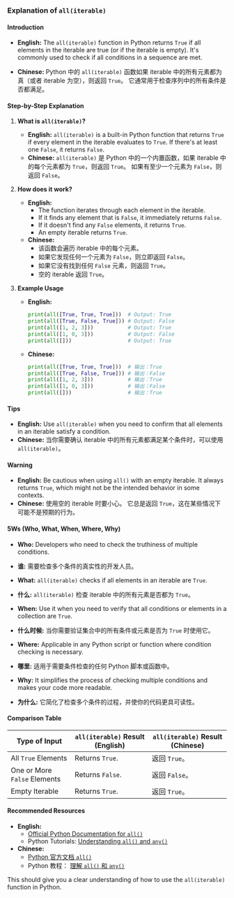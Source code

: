 ### Explanation of `all(iterable)`

#### Introduction

- **English:** The `all(iterable)` function in Python returns `True` if all elements in the iterable are true (or if the iterable is empty). It's commonly used to check if all conditions in a sequence are met.

- **Chinese:** Python 中的 `all(iterable)` 函数如果 iterable 中的所有元素都为真（或者 iterable 为空），则返回 `True`。 它通常用于检查序列中的所有条件是否都满足。

#### Step-by-Step Explanation

1. **What is `all(iterable)`?**
   - **English:** `all(iterable)` is a built-in Python function that returns `True` if every element in the iterable evaluates to `True`. If there's at least one `False`, it returns `False`.
   - **Chinese:** `all(iterable)` 是 Python 中的一个内置函数，如果 iterable 中的每个元素都为 `True`，则返回 `True`。 如果有至少一个元素为 `False`，则返回 `False`。

2. **How does it work?**
   - **English:** 
     - The function iterates through each element in the iterable.
     - If it finds any element that is `False`, it immediately returns `False`.
     - If it doesn't find any `False` elements, it returns `True`.
     - An empty iterable returns `True`.
   - **Chinese:** 
     - 该函数会遍历 iterable 中的每个元素。
     - 如果它发现任何一个元素为 `False`，则立即返回 `False`。
     - 如果它没有找到任何 `False` 元素，则返回 `True`。
     - 空的 iterable 返回 `True`。

3. **Example Usage**
   - **English:** 
     ```python
     print(all([True, True, True]))  # Output: True
     print(all([True, False, True])) # Output: False
     print(all([1, 2, 3]))           # Output: True
     print(all([1, 0, 3]))           # Output: False
     print(all([]))                  # Output: True
     ```
   - **Chinese:** 
     ```python
     print(all([True, True, True]))  # 输出：True
     print(all([True, False, True])) # 输出：False
     print(all([1, 2, 3]))           # 输出：True
     print(all([1, 0, 3]))           # 输出：False
     print(all([]))                  # 输出：True
     ```

#### Tips

- **English:** Use `all(iterable)` when you need to confirm that all elements in an iterable satisfy a condition.
- **Chinese:** 当你需要确认 iterable 中的所有元素都满足某个条件时，可以使用 `all(iterable)`。

#### Warning

- **English:** Be cautious when using `all()` with an empty iterable. It always returns `True`, which might not be the intended behavior in some contexts.
- **Chinese:** 使用空的 iterable 时要小心。 它总是返回 `True`，这在某些情况下可能不是预期的行为。

#### 5Ws (Who, What, When, Where, Why)

- **Who:** Developers who need to check the truthiness of multiple conditions.
- **谁:** 需要检查多个条件的真实性的开发人员。

- **What:** `all(iterable)` checks if all elements in an iterable are `True`.
- **什么:** `all(iterable)` 检查 iterable 中的所有元素是否都为 `True`。

- **When:** Use it when you need to verify that all conditions or elements in a collection are `True`.
- **什么时候:** 当你需要验证集合中的所有条件或元素是否为 `True` 时使用它。

- **Where:** Applicable in any Python script or function where condition checking is necessary.
- **哪里:** 适用于需要条件检查的任何 Python 脚本或函数中。

- **Why:** It simplifies the process of checking multiple conditions and makes your code more readable.
- **为什么:** 它简化了检查多个条件的过程，并使你的代码更具可读性。

#### Comparison Table

| Type of Input  | `all(iterable)` Result (English) | `all(iterable)` Result (Chinese) |
|----------------|---------------------------------|---------------------------------|
| All `True` Elements  | Returns `True`. | 返回 `True`。 |
| One or More `False` Elements | Returns `False`. | 返回 `False`。 |
| Empty Iterable | Returns `True`. | 返回 `True`。 |

#### Recommended Resources

- **English:** 
  - [Official Python Documentation for `all()`](https://docs.python.org/3/library/functions.html#all)
  - Python Tutorials: [Understanding `all()` and `any()`](https://realpython.com/python-any-all/)
- **Chinese:** 
  - [Python 官方文档 `all()`](https://docs.python.org/zh-cn/3/library/functions.html#all)
  - Python 教程： [理解 `all()` 和 `any()`](https://realpython.com/python-any-all/)

This should give you a clear understanding of how to use the `all(iterable)` function in Python.
